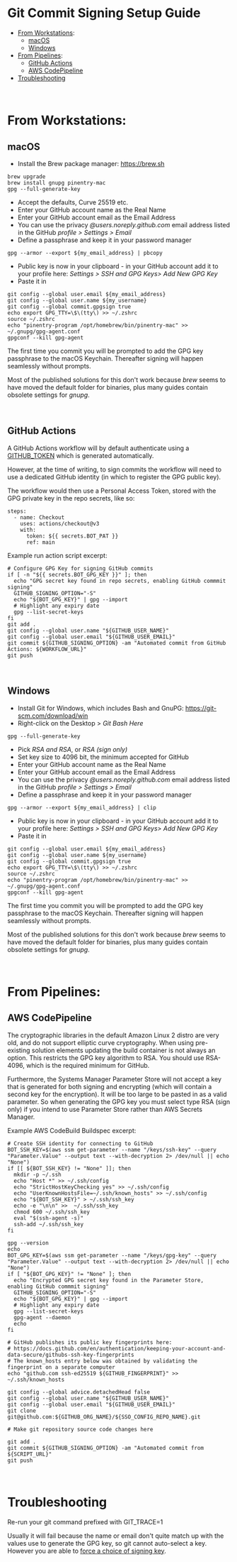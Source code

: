 # Git Commit Signing Setup Guide

- [From Workstations](#From-Workstations):
  - [macOS](#macOS)
  - [Windows](#Windows)
- [From Pipelines](#From-Pipelines):
  - [GitHub Actions](#GitHub-Actions)
  - [AWS CodePipeline](#AWS-CodePipeline)
- [Troubleshooting](#Troubleshooting)

<br>

# From Workstations:

## macOS
- Install the Brew package manager: https://brew.sh
```
brew upgrade
brew install gnupg pinentry-mac
gpg --full-generate-key
```
- Accept the defaults, Curve 25519 etc.
- Enter your GitHub account name as the Real Name
- Enter your GitHub account email as the Email Address
- You can use the privacy *@users.noreply.github.com* email address listed in the GitHub *profile > Settings > Email*
- Define a passphrase and keep it in your password manager
```
gpg --armor --export ${my_email_address} | pbcopy
```
 
- Public key is now in your clipboard - in your GitHub account add it to your profile here:
*Settings > SSH and GPG Keys> Add New GPG Key*
- Paste it in
```
git config --global user.email ${my_email_address}
git config --global user.name ${my_username}
git config --global commit.gpgsign true
echo export GPG_TTY=\$\(tty\) >> ~/.zshrc
source ~/.zshrc
echo "pinentry-program /opt/homebrew/bin/pinentry-mac" >> ~/.gnupg/gpg-agent.conf
gpgconf --kill gpg-agent
```
The first time you commit you will be prompted to add the GPG key passphrase to the macOS Keychain. Thereafter signing will happen seamlessly without prompts.

Most of the published solutions for this don't work because *brew* seems to have moved the default folder for binaries, plus many guides contain obsolete settings for *gnupg*.

<br>


## GitHub Actions
A GitHub Actions workflow will by default authenticate using a [GITHUB_TOKEN](https://docs.github.com/en/actions/security-guides/automatic-token-authentication) which is generated automatically.

However, at the time of writing, to sign commits the workflow will need to use a dedicated GitHub identity (in which to register the GPG public key).

The workflow would then use a Personal Access Token, stored with the GPG private key in the repo secrets, like so:
```
steps:
  - name: Checkout
    uses: actions/checkout@v3
    with:
      token: ${{ secrets.BOT_PAT }}
      ref: main
```
Example run action script excerpt:
```
# Configure GPG Key for signing GitHub commits
if [ -n "${{ secrets.BOT_GPG_KEY }}" ]; then
  echo "GPG secret key found in repo secrets, enabling GitHub commmit signing"
  GITHUB_SIGNING_OPTION="-S"
  echo "${BOT_GPG_KEY}" | gpg --import
  # Highlight any expiry date
  gpg --list-secret-keys
fi
git add .
git config --global user.name "${GITHUB_USER_NAME}"
git config --global user.email "${GITHUB_USER_EMAIL}"
git commit ${GITHUB_SIGNING_OPTION} -am "Automated commit from GitHub Actions: ${WORKFLOW_URL}"
git push
```

<br>

## Windows
- Install Git for Windows, which includes Bash and GnuPG: https://git-scm.com/download/win
- Right-click on the Desktop > _Git Bash Here_
```
gpg --full-generate-key
```
- Pick _RSA and RSA_, or _RSA (sign only)_
- Set key size to 4096 bit, the minimum accepted for GitHub
- Enter your GitHub account name as the Real Name
- Enter your GitHub account email as the Email Address
- You can use the privacy *@users.noreply.github.com* email address listed in the GitHub *profile > Settings > Email*
- Define a passphrase and keep it in your password manager
```
gpg --armor --export ${my_email_address} | clip
```
 
- Public key is now in your clipboard - in your GitHub account add it to your profile here:
*Settings > SSH and GPG Keys> Add New GPG Key*
- Paste it in
```
git config --global user.email ${my_email_address}
git config --global user.name ${my_username}
git config --global commit.gpgsign true
echo export GPG_TTY=\$\(tty\) >> ~/.zshrc
source ~/.zshrc
echo "pinentry-program /opt/homebrew/bin/pinentry-mac" >> ~/.gnupg/gpg-agent.conf
gpgconf --kill gpg-agent
```
The first time you commit you will be prompted to add the GPG key passphrase to the macOS Keychain. Thereafter signing will happen seamlessly without prompts.

Most of the published solutions for this don't work because *brew* seems to have moved the default folder for binaries, plus many guides contain obsolete settings for *gnupg*.


<br>

# From Pipelines:

## AWS CodePipeline

The cryptographic libraries in the default Amazon Linux 2 distro are very old, and do not support elliptic curve cryptography. When using pre-existing solution elements updating the build container is not always an option. This restricts the GPG key algorithm to RSA. You should use RSA-4096, which is the required minimum for GitHub.

Furthermore, the Systems Manager Parameter Store will not accept a key that is generated for both signing and encrypting (which will contain a second key for the encryption). It will be too large to be pasted in as a valid parameter. So when generating the GPG key you must select type RSA (sign only) if you intend to use Parameter Store rather than AWS Secrets Manager.

Example AWS CodeBuild Buildspec excerpt:
```
# Create SSH identity for connecting to GitHub 
BOT_SSH_KEY=$(aws ssm get-parameter --name "/keys/ssh-key" --query "Parameter.Value" --output text --with-decryption 2> /dev/null || echo "None")
if [[ ${BOT_SSH_KEY} != "None" ]]; then
  mkdir -p ~/.ssh
  echo "Host *" >> ~/.ssh/config
  echo "StrictHostKeyChecking yes" >> ~/.ssh/config
  echo "UserKnownHostsFile=~/.ssh/known_hosts" >> ~/.ssh/config
  echo "${BOT_SSH_KEY}" > ~/.ssh/ssh_key
  echo -e "\n\n" >>  ~/.ssh/ssh_key
  chmod 600 ~/.ssh/ssh_key
  eval "$(ssh-agent -s)"
  ssh-add ~/.ssh/ssh_key
fi

gpg --version
echo
BOT_GPG_KEY=$(aws ssm get-parameter --name "/keys/gpg-key" --query "Parameter.Value" --output text --with-decryption 2> /dev/null || echo "None")
if [ "${BOT_GPG_KEY}" != "None" ]; then
  echo "Encrypted GPG secret key found in the Parameter Store, enabling GitHub commmit signing" 
  GITHUB_SIGNING_OPTION="-S"
  echo "${BOT_GPG_KEY}" | gpg --import
  # Highlight any expiry date
  gpg --list-secret-keys
  gpg-agent --daemon
  echo
fi

# GitHub publishes its public key fingerprints here:
# https://docs.github.com/en/authentication/keeping-your-account-and-data-secure/githubs-ssh-key-fingerprints
# The known_hosts entry below was obtained by validating the fingerprint on a separate computer
echo "github.com ssh-ed25519 ${GITHUB_FINGERPRINT}" >> ~/.ssh/known_hosts

git config --global advice.detachedHead false
git config --global user.name "${GITHUB_USER_NAME}"
git config --global user.email "${GITHUB_USER_EMAIL}"
git clone git@github.com:${GITHUB_ORG_NAME}/${SSO_CONFIG_REPO_NAME}.git

# Make git repository source code changes here

git add .
git commit ${GITHUB_SIGNING_OPTION} -am "Automated commit from ${SCRIPT_URL}"
git push
```

<br>

# Troubleshooting
Re-run your git command prefixed with GIT_TRACE=1

Usually it will fail because the name or email don't quite match up with the values use to generate the GPG key, so git cannot auto-select a key. However you are able to [force a choice of signing key](https://docs.github.com/en/authentication/managing-commit-signature-verification/telling-git-about-your-signing-key).

